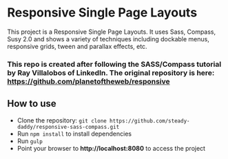 # Responsive Single Page Layouts
This project is a Responsive Single Page Layouts. It uses Sass, Compass, Susy 2.0 and shows a variety of techniques including dockable menus, responsive grids, tween and parallax effects, etc.

### This repo is created after following the SASS/Compass tutorial by Ray Villalobos of LinkedIn. The original repository is here: https://github.com/planetoftheweb/responsive

## How to use
 - Clone the repository: `git clone https://github.com/steady-daddy/responsive-sass-compass.git`
 - Run `npm install` to install dependencies
 - Run `gulp`
 - Point your browser to **http://localhost:8080** to access the project

